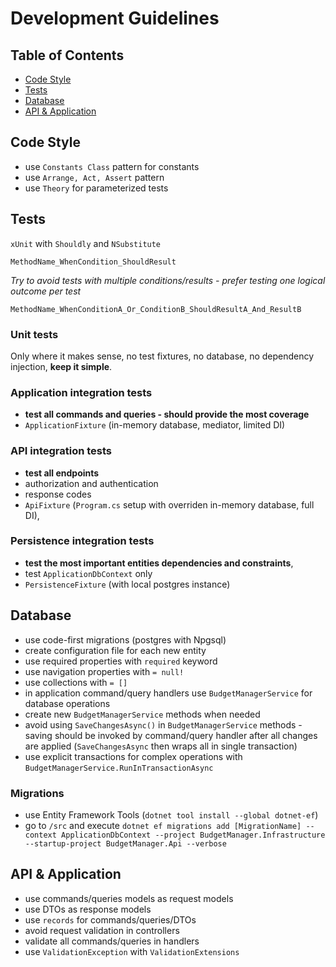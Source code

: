 # Development Guidelines

## Table of Contents
- [Code Style](#code-style)
- [Tests](#tests)
- [Database](#database)
- [API & Application](#api--application)

## Code Style

- use `Constants Class` pattern for constants
- use `Arrange, Act, Assert` pattern
- use `Theory` for parameterized tests

## Tests
`xUnit` with `Shouldly` and `NSubstitute`

`MethodName_WhenCondition_ShouldResult`

*Try to avoid tests with multiple conditions/results - prefer testing one logical outcome per test*

 `MethodName_WhenConditionA_Or_ConditionB_ShouldResultA_And_ResultB`

### Unit tests
Only where it makes sense, no test fixtures, no database, no dependency injection, **keep it simple**.

### Application integration tests
- **test all commands and queries - should provide the most coverage**
- `ApplicationFixture` (in-memory database, mediator, limited DI)
  
### API integration tests
- **test all endpoints**
- authorization and authentication
- response codes
- `ApiFixture` (`Program.cs` setup with overriden in-memory database, full DI),

### Persistence integration tests
- **test the most important entities dependencies and constraints**,
- test `ApplicationDbContext` only
- `PersistenceFixture` (with local postgres instance)

## Database
- use code-first migrations (postgres with Npgsql)
- create configuration file for each new entity
- use required properties with `required` keyword
- use navigation properties with `= null!`
- use collections with `= []`
- in application command/query handlers use `BudgetManagerService` for database operations
- create new `BudgetManagerService` methods when needed
- avoid using `SaveChangesAsync()` in `BudgetManagerService` methods - saving should be invoked by command/query handler after all changes are applied (`SaveChangesAsync` then wraps all in single transaction)
- use explicit transactions for complex operations with `BudgetManagerService.RunInTransactionAsync`

### Migrations
- use Entity Framework Tools (`dotnet tool install --global dotnet-ef`)
- go to `/src` and execute `dotnet ef migrations add [MigrationName] --context ApplicationDbContext --project BudgetManager.Infrastructure --startup-project BudgetManager.Api --verbose`

## API & Application
- use commands/queries models as request models
- use DTOs as response models
- use `records` for commands/queries/DTOs
- avoid request validation in controllers 
- validate all commands/queries in handlers
- use `ValidationException` with `ValidationExtensions`
